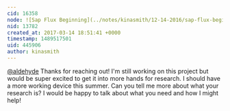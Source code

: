 ```yaml
---
cid: 16358
node: ![Sap Flux Beginning](../notes/kinasmith/12-14-2016/sap-flux-beginning)
nid: 13782
created_at: 2017-03-14 18:51:41 +0000
timestamp: 1489517501
uid: 445906
author: kinasmith
---
```


[@aldehyde](/profile/aldehyde) Thanks for reaching out! I'm still working on this project but would be super excited to get it into more hands for research. I should have a more working device this summer.
Can you tell me more about what your research is? I would be happy to talk about what you need and how I might help! 